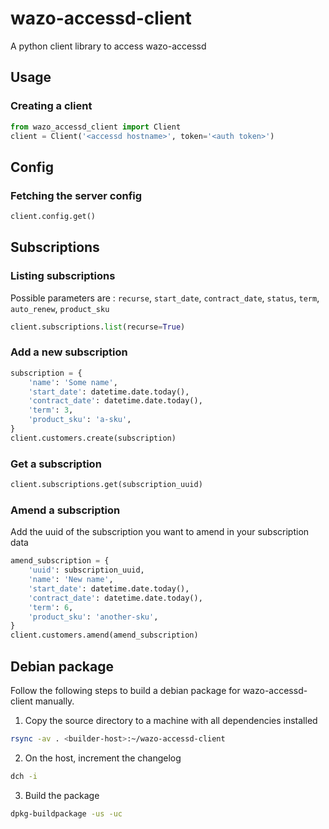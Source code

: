 # wazo-accessd-client

A python client library to access wazo-accessd

## Usage

### Creating a client

```python
from wazo_accessd_client import Client
client = Client('<accessd hostname>', token='<auth token>')
```

## Config

### Fetching the server config

```python
client.config.get()
```

## Subscriptions

### Listing subscriptions

Possible parameters are : `recurse`, `start_date`, `contract_date`, `status`, `term`, `auto_renew`, `product_sku`

```python
client.subscriptions.list(recurse=True)
```

### Add a new subscription

```python
subscription = {
    'name': 'Some name',
    'start_date': datetime.date.today(),
    'contract_date': datetime.date.today(),
    'term': 3,
    'product_sku': 'a-sku',
}
client.customers.create(subscription)
```

### Get a subscription

```python
client.subscriptions.get(subscription_uuid)
```

### Amend a subscription

Add the uuid of the subscription you want to amend in your subscription data

```python
amend_subscription = {
    'uuid': subscription_uuid,
    'name': 'New name',
    'start_date': datetime.date.today(),
    'contract_date': datetime.date.today(),
    'term': 6,
    'product_sku': 'another-sku',
}
client.customers.amend(amend_subscription)
```

## Debian package

Follow the following steps to build a debian package for wazo-accessd-client manually.

1. Copy the source directory to a machine with all dependencies installed

```sh
rsync -av . <builder-host>:~/wazo-accessd-client
```

2. On the host, increment the changelog

```sh
dch -i
```

3. Build the package

```sh
dpkg-buildpackage -us -uc
```
